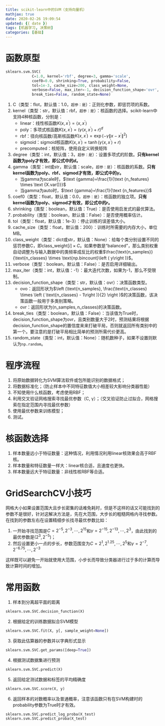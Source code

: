 ```yaml
---
title: scikit-learn中的SVM（支持向量机）
mathjax: true
date: 2020-02-26 19:09:54
updated: {{ date }}
tags: [机器学习, 决策树]
categories: [基础]
---
```


# 函数原型

```python
sklearn.svm.SVC(
            C=1.0, kernel='rbf', degree=3, gamma='scale',
            coef0=0.0, shrinking=True, probability=False,
            tol=1e-3, cache_size=200, class_weight=None,
            verbose=False, max_iter=-1, decision_function_shape='ovr',
            break_ties=False, random_state=None)
```

1. C（类型：flot，默认值：1.0，`超参：是`）：正则化参数，即惩罚项的系数。
2. kernel（类型：str，默认值：rbf，`超参：是`）：核函数的选择。scikit-learn中支持4种核函数，分别是：
    - linear：线性核函数$K\left(x, x^{\prime}\right)=\left\langle x, x^{\prime}\right\rangle$
    - poly：多项式核函数$K\left(x, x^{\prime}\right)=\left(\gamma\left\langle x, x^{\prime}\right\rangle+ r\right)^{d}$
    - rbf：径向核函数/高斯核函数$K\left(x, x^{\prime}\right)=\exp \left(-\gamma\left\|x-x^{\prime}\right\|^{2}\right)$
    - sigmoid：sigmoid核函数$K\left(x, x^{\prime}\right)=\tanh \left(\gamma\left\langle x, x^{\prime}\right\rangle+ r\right)$
    - precomputed：核矩阵，使用自定义转换矩阵
3. degree（类型：int，默认值：3，`超参：是`）：设置多项式的阶数。**只有kernel函数为poly才有效，即公式中的$d$。**
4. gamma（类型：int或str，默认值：scale，`超参：是`）：核函数的系数。**只有kernel函数为poly、rbf、sigmod才有效，即公式中的$\gamma$。**
    - 当gamma为scale时，$\text {gamma}=\frac{1}{\text {n_features} \times \text {X.var()}}$
    - 当gamma为auto时，$\text {gamma}=\frac{1}{\text {n_features}}$
5. coef0（类型：float，默认值：0.0，`超参：是`）：核函数的独立项。**只有kernel函数为poly、sigmod才有效，即公式中的$r$。**
6. shrinking（类型：boolean，默认值：True）：是否使用启发式的最优算法。
7. probability（类型：boolean，默认值：False）：是否使用概率估计。
8. tol（类型：float，默认值：1e-3）：停止训练的误差值大小。
9. cache_size（类型：float，默认值：200）：训练时所需要的内存大小，单位MB。
10. class_weight（类型：dict或str，默认值：None）：给每个类分别设置不同的惩罚参数C，即$\text {class_weight}\left [ i\right ] \times C$。如果参数是“balanced”，那么类别权重自动调整为与输入数据中的类频率成反比的权重$\frac{\text{n_samples}}{\text{n_classes} \times \text{np.bincount}\left ( y\right )}$。
11. verbose（类型：boolean，默认值：False）：是否启用详细输出。
12. max_iter（类型：int，默认值：-1）：最大迭代次数，如果为-1，那么不受限制。
13. decision_function_shape（类型：str，默认值：ovr）：决策函数类型。
    - ovo：返回形状为$\left (\text{n_samples}, \frac{\text{n_classes} \times \left ( \text{n_classes} - 1\right )}{2} \right )$的决策函数，该决策函数一般用于多类别策略。
    - ovr：返回形状为$\left (\text{n_samples}, \text{n_classes} \right )$的决策函数。
14. break_ties（类型：boolean，默认值：False）：当该值为True时，decision_function_shape为ovr，且类别数量大于2时，预测结果将根据decision_function_shape的置信度来来打破平局，否则就返回所有类别中的第一个。要注意的是打破平局相比简单的预测所需代价更高。
15. random_state（类型：int，默认值：None）：随机数种子，如果不设置则默认为`np.random`。

# 程序流程

1. 将原始数据转化为SVM算法软件或包所能识别的数据格式；
2. 将数据标准化；（防止样本中不同特征数值大小相差较大影响分类器性能）
3. 不知使用什么核函数，考虑使用RBF；
4. 利用交叉验证网格搜索寻找最优参数（C, γ）；（交叉验证防止过拟合，网格搜索在指定范围内寻找最优参数）
5. 使用最优参数来训练模型；
6. 测试。

# 核函数选择

1. 样本数量远小于特征数量：这种情况，利用情况利用linear核效果会高于RBF核。
2. 样本数量和特征数量一样大：linear核合适，且速度也更快。
3. 样本数量远大于特征数量：非线性核RBF等合适。

# GridSearchCV小技巧

网格大小如果设置范围大且步长密集的话难免耗时，但是不这样的话又可能找到的参数不是很好，针对这解决方法是，先在大范围，大步长的粗糙网格内寻找参数。在找到的参数左右在设置精细步长找寻最优参数比如：

1. 一开始寻找范围是$C=2^{-5},2^{-3}, \cdots ,2^{15}$和$\gamma = 2^{-15},2^{-13}, \cdots ,2^{3}$，由此找到的最优参数是$\left ( 2^{3}, 2^{-5}\right )$；
2. 然后设置更小一点的步长，参数范围变为$C=2^{1},2^{1.25}, \cdots ,2^{5}$和$\gamma = 2^{−7},2^{−6.75}, \cdots ,2^{-3}$

这样既可以避免一开始就使用大范围，小步长而导致分类器进行过于多的计算而导致计算时间的增加。

# 常用函数

1. 样本到分离超平面的距离

```python
sklearn.svm.SVC.decision_function(X)
```

2. 根据给定的训练数据拟合SVM模型

```python
sklearn.svm.SVC.fit(X, y[, sample_weight=None])
```

3. 获取此估算器的参数并以字典形式显示

```python
sklearn.svm.SVC.get_params([deep=True])
```

4. 根据测试数据集进行预测

```python
sklearn.svm.SVC.predict(X)
```

5. 返回给定测试数据和标签的平均精确度

```python
sklearn.svm.SVC.score(X, y)
```

6. 返回样本的对数概率以及普通概率，注意该函数只有在SVM构建时的probability参数为True时才有效。

```python
sklearn.svm.SVC.predict_log_proba(X_test)
sklearn.svm.SVC.predict_proba(X_test)
```